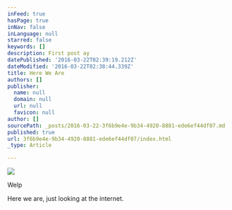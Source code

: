 ```yaml
---
inFeed: true
hasPage: true
inNav: false
inLanguage: null
starred: false
keywords: []
description: First post ay
datePublished: '2016-03-22T02:39:19.212Z'
dateModified: '2016-03-22T02:38:44.339Z'
title: Here We Are
authors: []
publisher:
  name: null
  domain: null
  url: null
  favicon: null
author: []
sourcePath: _posts/2016-03-22-3f6b9e4e-9b34-4920-8881-ede6ef44df07.md
published: true
url: 3f6b9e4e-9b34-4920-8881-ede6ef44df07/index.html
_type: Article

---
```

![](https://the-grid-user-content.s3-us-west-2.amazonaws.com/b4489fba-54f2-43f7-9a8e-372eb0495fd1.png)

Welp

Here we are, just looking at the internet.